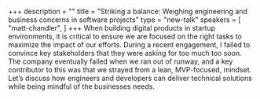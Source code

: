 +++
description = ""
title = "Striking a balance: Weighing engineering and business concerns in software projects"
type = "new-talk"
speakers = [
        "matt-chandler",
]
+++
When building digital products in startup environments, it is critical to ensure we are focused on the right tasks to maximize the impact of our efforts. During a recent engagement, I failed to convince key stakeholders that they were asking for too much too soon. The company eventually failed when we ran out of runway, and a key contributor to this was that we strayed from a lean, MVP-focused, mindset. Let’s discuss how engineers and developers can deliver technical solutions while being mindful of the businesses needs.